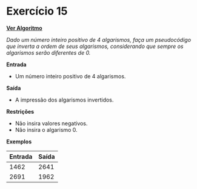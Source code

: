 # Exercício 15

[**Ver Algoritmo**](Algoritmo15.md)

*Dado um número inteiro positivo de 4 algarismos, faça um pseudocódigo que inverta a ordem de seus algarismos, considerando que sempre os algarismos serão diferentes de 0.*

**Entrada**
- Um número inteiro positivo de 4 algarismos.

**Saída**
- A impressão dos algarismos invertidos.

**Restrições**
- Não insira valores negativos.
- Não insira o algarismo 0.

**Exemplos**

| Entrada       | Saída              |
|---------------|--------------------|
| 1462          | 2641               |
| 2691          | 1962               |

